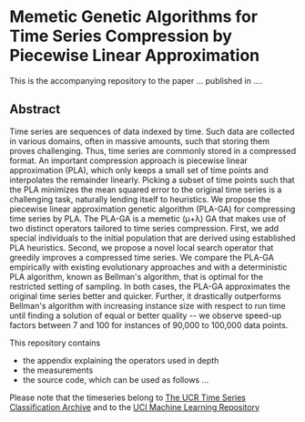 # Memetic Genetic Algorithms for Time Series Compression by Piecewise Linear Approximation

This is the accompanying repository to the paper ... published in ....

## Abstract

Time series are sequences of data indexed by time. Such data are collected in various domains, often in massive amounts, such that storing them proves challenging. Thus, time series are commonly stored in a compressed format. An important compression approach is piecewise linear approximation (PLA), which only keeps a small set of time points and interpolates the remainder linearly. Picking a subset of time points such that the PLA minimizes the mean squared error to the original time series is a challenging task, naturally lending itself to heuristics. We propose the piecewise linear approximation genetic algorithm (PLA-GA) for compressing time series by PLA. The PLA-GA is a memetic (μ+λ) GA that makes use of two distinct operators tailored to time series compression. First, we add special individuals to the initial population that are derived using established PLA heuristics. Second, we propose a novel local search operator that greedily improves a compressed time series. We compare the PLA-GA empirically with existing evolutionary approaches and with a deterministic PLA algorithm, known as Bellman's algorithm, that is optimal for the restricted setting of sampling. In both cases, the PLA-GA approximates the original time series better and quicker. Further, it drastically outperforms Bellman's algorithm with increasing instance size with respect to run time until finding a solution of equal or better quality -- we observe speed-up factors between 7 and 100 for instances of 90,000 to 100,000 data points.

This repository contains
- the appendix explaining the operators used in depth
- the measurements
- the source code, which can be used as follows ...

Please note that the timeseries belong to [The UCR Time Series Classification Archive](https://www.cs.ucr.edu/~eamonn/time_series_data_2018/) and to the [UCI Machine Learning Repository](http://archive.ics.uci.edu/ml)
